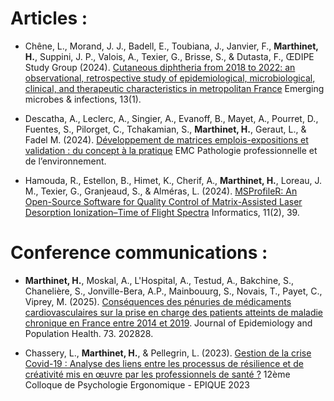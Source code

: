 # Articles :   

  * Chêne, L., Morand, J. J., Badell, E., Toubiana, J., Janvier, F., **Marthinet, H.**, Suppini, J. P., Valois, A., Texier, G., Brisse, S., & Dutasta, F., ŒDIPE Study Group (2024). [Cutaneous diphtheria from 2018 to 2022: an observational, retrospective study of epidemiological, microbiological, clinical, and therapeutic characteristics in metropolitan France](https://doi.org/10.1080/22221751.2024.2408324)
 Emerging microbes & infections, 13(1).


  * Descatha, A., Leclerc, A., Singier, A., Evanoff, B., Mayet, A., Pourret, D., Fuentes, S., Pilorget, C., Tchakamian, S., **Marthinet, H.**, Geraut, L., & Fadel M. (2024). [Développement de matrices emplois-expositions et validation : du concept à la pratique](https://www.em-consulte.com/article/1667358) EMC Pathologie professionnelle et de l’environnement.

 
  * Hamouda, R., Estellon, B., Himet, K., Cherif, A., **Marthinet, H.**, Loreau, J. M., Texier, G., Granjeaud, S., & Alméras, L. (2024). [MSProfileR: An Open-Source Software for Quality Control of Matrix-Assisted Laser Desorption Ionization–Time of Flight Spectra](https://doi.org/10.3390/informatics11020039) Informatics, 11(2), 39.

# Conference communications :   
  * **Marthinet, H.**, Moskal, A., L'Hospital, A., Testud, A., Bakchine, S., Chanelière, S., Jonville-Bera, A.P., Mainbouurg, S., Novais, T., Payet, C., Viprey, M. (2025). [Conséquences des pénuries de médicaments cardiovasculaires sur la prise en charge des patients atteints de maladie chronique en France entre 2014 et 2019](https://www.sciencedirect.com/science/article/pii/S2950433325000230). Journal of Epidemiology and Population Health. 73. 202828. 
    
  * Chassery, L., **Marthinet, H.**, & Pellegrin, L. (2023).
[Gestion de la crise Covid-19 : Analyse des liens entre les processus de résilience et de créativité mis en œuvre par 
les professionnels de santé ?](https://www.researchgate.net/publication/380185949_Gestion_de_la_crise_Covid-19_Analyse_des_liens_entre_les_processus_de_resilience_et_de_creativite_mis_en_oeuvre_par_les_professionnels_de_sante) 12ème Colloque de Psychologie Ergonomique - EPIQUE 2023
